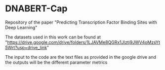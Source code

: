 # DNABERT-Cap
Repository of the paper "Predicting Transcription Factor Binding Sites with Deep Learning"

The datasets used in this work can be found at "https://drive.google.com/drive/folders/1LJAVMe8QGRx1Jlztj9JWV4oMzsYt5Wrt?usp=drive_link"

The input to the code are the text files as provided in the google drive and the outputs will be the different parameter metrics
